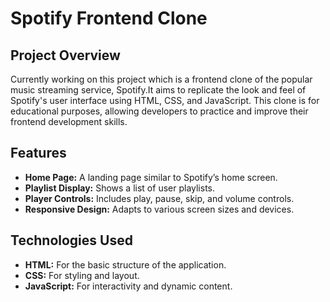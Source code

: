 # **Spotify Frontend Clone**
## **Project Overview**
Currently working on this project which is a frontend clone of the popular music streaming service, Spotify.It aims to replicate the look and feel of Spotify's user interface using HTML, CSS, and JavaScript. This clone is for educational purposes, allowing developers to practice and improve their frontend development skills.

## **Features**
- **Home Page:** A landing page similar to Spotify’s home screen.
- **Playlist Display:** Shows a list of user playlists.
- **Player Controls:** Includes play, pause, skip, and volume controls.
- **Responsive Design:** Adapts to various screen sizes and devices.

## **Technologies Used**
- **HTML:** For the basic structure of the application.
- **CSS:** For styling and layout.
- **JavaScript:** For interactivity and dynamic content.
